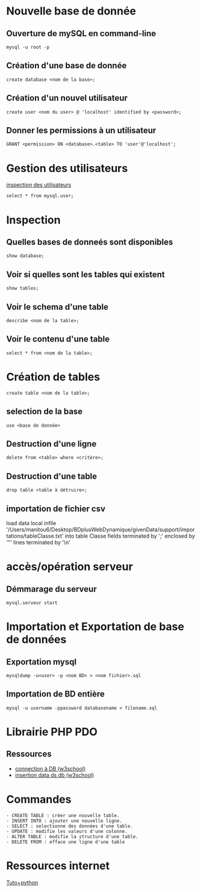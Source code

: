 

# Nouvelle base de donnée

## Ouverture de mySQL en command-line

    mysql -u root -p

## Création d'une base de donnée

    create database <nom de la base>;

## Création d'un nouvel utilisateur

    create user <nom du user> @ 'localhost' identified by <password>;

## Donner les permissions à un utilisateur

    GRANT <permission> ON <database>.<table> TO 'user'@'localhost';


# Gestion des utilisateurs
[inspection des utilisateurs](http://alvinalexander.com/blog/post/mysql/show-users-i-ve-created-in-mysql-database)

    select * from mysql.user;

# Inspection

## Quelles bases de donneés sont disponibles

    show database;

## Voir si quelles sont les tables qui existent

    show tables;

## Voir le schema d'une table

    describe <nom de la table>;

## Voir le contenu d'une table

    select * from <nom de la table>;

# Création de tables

    create table <nom de la table>;

## selection de la base

    use <base de donnée>

## Destruction d'une ligne

    delete from <table> where <critère>;

## Destruction d'une table

    drop table <table à détruire>;


## importation de fichier csv

   load data local infile '/Users/manitou6/Desktop/BDplusWebDynamique/givenData/support/importations/tableClasse.txt' into table Classe
   fields terminated by ';'
   enclosed by '"'
   lines terminated by '\n'

# accès/opération serveur

## Démmarage du serveur

   <!-- sudo port load mysql56-server !-->

    mysql.serveur start


# Importation et Exportation de base de données

## Exportation mysql

    mysqldump -u<user> -p <nom BD> > <nom fichier>.sql

## Importation de BD entière

    mysql -u username -ppassword databasename < filename.sql

# Librairie PHP PDO

## Ressources

  - [connection à DB (w3school) ](http://www.w3schools.com/php/php_mysql_connect.asp)
  - [insertion data ds db (w3school)](http://www.w3schools.com/php/php_mysql_insert.asp)

  # Commandes

    - CREATE TABLE : créer une nouvelle table.
    - INSERT INTO : ajouter une nouvelle ligne.
    - SELECT : selectionne des données d'une table.
    - UPDATE : modifie les valeurs d'une colonne.
    - ALTER TABLE : modifie la structure d'une table.
    - DELETE FROM : efface une ligne d'une table

# Ressources internet

[Tuto+python](http://zetcode.com/db/mysqlpython/)
